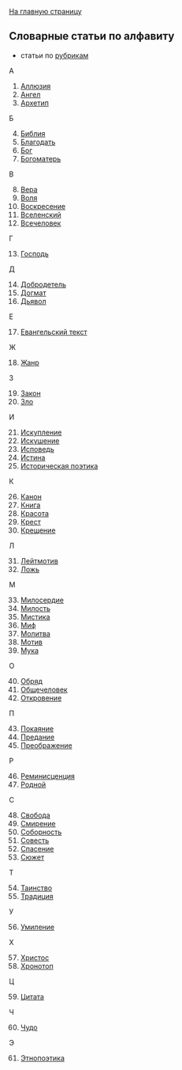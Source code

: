 [На главную страницу](https://thesaurus-dostoevsky.github.io/)
## Словарные статьи по алфавиту
* статьи по [рубрикам](https://thesaurus-dostoevsky.github.io/Thesaurus/)

А

1) [Аллюзия](https://thesaurus-dostoevsky.github.io/Thesaurus/аллюзия)
2) [Ангел](https://thesaurus-dostoevsky.github.io/Thesaurus/ангел)
3) [Архетип](https://thesaurus-dostoevsky.github.io/Thesaurus/архетип)

Б

4) [Библия](https://thesaurus-dostoevsky.github.io/Thesaurus/библия)
5) [Благодать](https://thesaurus-dostoevsky.github.io/Thesaurus/благодать)
6) [Бог](https://thesaurus-dostoevsky.github.io/Thesaurus/бог)
7) [Богоматерь](https://thesaurus-dostoevsky.github.io/Thesaurus/богоматерь)

В

8) [Вера](https://thesaurus-dostoevsky.github.io/Thesaurus/вера)
9) [Воля](https://thesaurus-dostoevsky.github.io/Thesaurus/воля)
10) [Воскресение](https://thesaurus-dostoevsky.github.io/Thesaurus/воскресение)
11) [Вселенский](https://thesaurus-dostoevsky.github.io/Thesaurus/вселенский)
12) [Всечеловек](https://thesaurus-dostoevsky.github.io/Thesaurus/всечеловек)

Г

13) [Господь](https://thesaurus-dostoevsky.github.io/Thesaurus/господь)

Д

14) [Добродетель](https://thesaurus-dostoevsky.github.io/Thesaurus/добродетель)
15) [Догмат](https://thesaurus-dostoevsky.github.io/Thesaurus/догмат)
16) [Дьявол](https://thesaurus-dostoevsky.github.io/Thesaurus/дьявол)

Е

17) [Евангельский текст](https://thesaurus-dostoevsky.github.io/Thesaurus/евангельский_текст)

Ж

18) [Жанр](https://thesaurus-dostoevsky.github.io/Thesaurus/жанр)

З

19) [Закон](https://thesaurus-dostoevsky.github.io/Thesaurus/закон)
20) [Зло](https://thesaurus-dostoevsky.github.io/Thesaurus/зло)

И

21) [Искупление](https://thesaurus-dostoevsky.github.io/Thesaurus/искупление)
22) [Искушение](https://thesaurus-dostoevsky.github.io/Thesaurus/искушение)
23) [Исповедь](https://thesaurus-dostoevsky.github.io/Thesaurus/исповедь)
24) [Истина](https://thesaurus-dostoevsky.github.io/Thesaurus/истина)
25) [Историческая поэтика](https://thesaurus-dostoevsky.github.io/Thesaurus/историческая_поэтика)

К

26) [Канон](https://thesaurus-dostoevsky.github.io/Thesaurus/канон)
27) [Книга](https://thesaurus-dostoevsky.github.io/Thesaurus/книга)
28) [Красота](https://thesaurus-dostoevsky.github.io/Thesaurus/красота)
29) [Крест](https://thesaurus-dostoevsky.github.io/Thesaurus/крест)
30) [Крещение](https://thesaurus-dostoevsky.github.io/Thesaurus/крещение)

Л

31) [Лейтмотив](https://thesaurus-dostoevsky.github.io/Thesaurus/лейтмотив)
32) [Ложь](https://thesaurus-dostoevsky.github.io/Thesaurus/ложь)

М

33) [Милосердие](https://thesaurus-dostoevsky.github.io/Thesaurus/милосердие)
34) [Милость](https://thesaurus-dostoevsky.github.io/Thesaurus/милость)
35) [Мистика](https://thesaurus-dostoevsky.github.io/Thesaurus/мистика)
36) [Миф](https://thesaurus-dostoevsky.github.io/Thesaurus/миф)
37) [Молитва](https://thesaurus-dostoevsky.github.io/Thesaurus/молитва)
38) [Мотив](https://thesaurus-dostoevsky.github.io/Thesaurus/мотив)
39) [Мука](https://thesaurus-dostoevsky.github.io/Thesaurus/мука)

О

40) [Обряд](https://thesaurus-dostoevsky.github.io/Thesaurus/обряд)
41) [Общечеловек](https://thesaurus-dostoevsky.github.io/Thesaurus/общечеловек)
42) [Откровение](https://thesaurus-dostoevsky.github.io/Thesaurus/откровение)

П

43) [Покаяние](https://thesaurus-dostoevsky.github.io/Thesaurus/покаяние)
44) [Предание](https://thesaurus-dostoevsky.github.io/Thesaurus/предание)
45) [Преображение](https://thesaurus-dostoevsky.github.io/Thesaurus/преображение)

Р

46) [Реминисценция](https://thesaurus-dostoevsky.github.io/Thesaurus/реминисценция)
47) [Родной](https://thesaurus-dostoevsky.github.io/Thesaurus/родной)

С

48) [Свобода](https://thesaurus-dostoevsky.github.io/Thesaurus/свобода)
49) [Смирение](https://thesaurus-dostoevsky.github.io/Thesaurus/смирение)
50) [Соборность](https://thesaurus-dostoevsky.github.io/Thesaurus/соборность)
51) [Совесть](https://thesaurus-dostoevsky.github.io/Thesaurus/совесть)
52) [Спасение](https://thesaurus-dostoevsky.github.io/Thesaurus/спасение)
53) [Сюжет](https://thesaurus-dostoevsky.github.io/Thesaurus/сюжет)

Т

54) [Таинство](https://thesaurus-dostoevsky.github.io/Thesaurus/таинство)
55) [Традиция](https://thesaurus-dostoevsky.github.io/Thesaurus/традиция)

У

56) [Умиление](https://thesaurus-dostoevsky.github.io/Thesaurus/умиление)

Х

57) [Христос](https://thesaurus-dostoevsky.github.io/Thesaurus/христос)
58) [Хронотоп](https://thesaurus-dostoevsky.github.io/Thesaurus/хронотоп)

Ц

59) [Цитата](https://thesaurus-dostoevsky.github.io/Thesaurus/цитата)

Ч

60) [Чудо](https://thesaurus-dostoevsky.github.io/Thesaurus/чудо)

Э

61) [Этнопоэтика](https://thesaurus-dostoevsky.github.io/Thesaurus/этнопоэтика)
